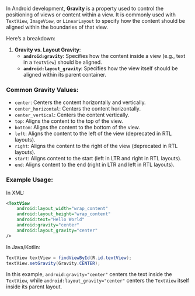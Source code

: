 In Android development, **Gravity** is a property used to control the positioning of views or
content within a view. It is commonly used with `TextView`, `ImageView`, or `LinearLayout` to
specify how the content should be aligned within the boundaries of that view.

Here’s a breakdown:

1. **Gravity vs. Layout Gravity**:
   - **`android:gravity`**: Specifies how the content inside a view (e.g., text in a `TextView`) should be aligned.
   - **`android:layout_gravity`**: Specifies how the view itself should be aligned within its parent container.

### Common Gravity Values:
- `center`: Centers the content horizontally and vertically.
- `center_horizontal`: Centers the content horizontally.
- `center_vertical`: Centers the content vertically.
- `top`: Aligns the content to the top of the view.
- `bottom`: Aligns the content to the bottom of the view.
- `left`: Aligns the content to the left of the view (deprecated in RTL layouts).
- `right`: Aligns the content to the right of the view (deprecated in RTL layouts).
- `start`: Aligns content to the start (left in LTR and right in RTL layouts).
- `end`: Aligns content to the end (right in LTR and left in RTL layouts).

### Example Usage:

In XML:
```xml
<TextView
    android:layout_width="wrap_content"
    android:layout_height="wrap_content"
    android:text="Hello World"
    android:gravity="center"
    android:layout_gravity="center"
/>
```

In Java/Kotlin:
```java
TextView textView = findViewById(R.id.textView);
textView.setGravity(Gravity.CENTER);
```

In this example, `android:gravity="center"` centers the text inside the `TextView`, while `android:layout_gravity="center"` centers the `TextView` itself inside its parent layout.

